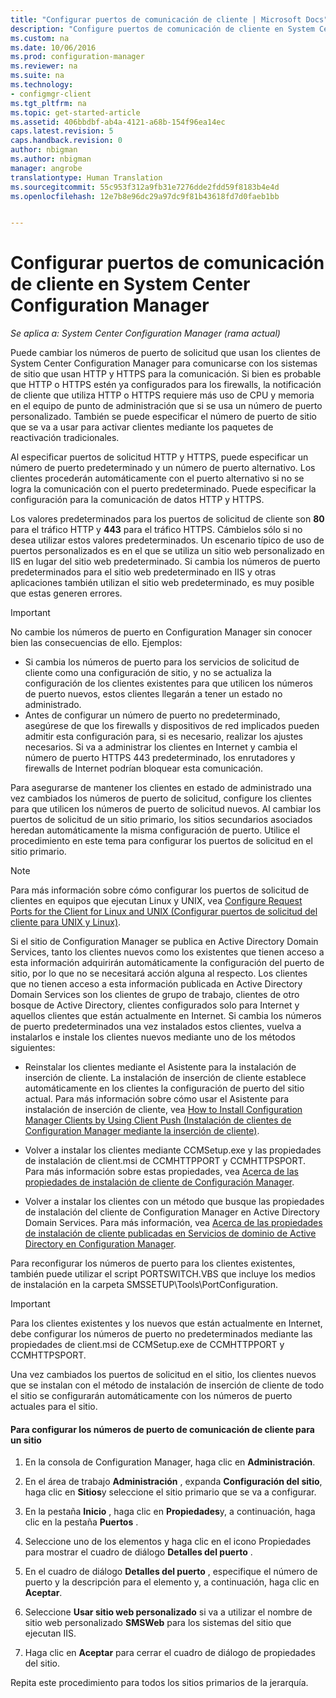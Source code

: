 ```yaml
---
title: "Configurar puertos de comunicación de cliente | Microsoft Docs"
description: "Configure puertos de comunicación de cliente en System Center Configuration Manager."
ms.custom: na
ms.date: 10/06/2016
ms.prod: configuration-manager
ms.reviewer: na
ms.suite: na
ms.technology:
- configmgr-client
ms.tgt_pltfrm: na
ms.topic: get-started-article
ms.assetid: 406bbdbf-ab4a-4121-a68b-154f96ea14ec
caps.latest.revision: 5
caps.handback.revision: 0
author: nbigman
ms.author: nbigman
manager: angrobe
translationtype: Human Translation
ms.sourcegitcommit: 55c953f312a9fb31e7276dde2fdd59f8183b4e4d
ms.openlocfilehash: 12e7b8e96dc29a97dc9f81b43618fd7d0faeb1bb


---
```

# <a name="how-to-configure-client-communication-ports-in-system-center-configuration-manager"></a>Configurar puertos de comunicación de cliente en System Center Configuration Manager

*Se aplica a: System Center Configuration Manager (rama actual)*

Puede cambiar los números de puerto de solicitud que usan los clientes de System Center Configuration Manager para comunicarse con los sistemas de sitio que usan HTTP y HTTPS para la comunicación. Si bien es probable que HTTP o HTTPS estén ya configurados para los firewalls, la notificación de cliente que utiliza HTTP o HTTPS requiere más uso de CPU y memoria en el equipo de punto de administración que si se usa un número de puerto personalizado. También se puede especificar el número de puerto de sitio que se va a usar para activar clientes mediante los paquetes de reactivación tradicionales.  

 Al especificar puertos de solicitud HTTP y HTTPS, puede especificar un número de puerto predeterminado y un número de puerto alternativo. Los clientes procederán automáticamente con el puerto alternativo si no se logra la comunicación con el puerto predeterminado. Puede especificar la configuración para la comunicación de datos HTTP y HTTPS.  

 Los valores predeterminados para los puertos de solicitud de cliente son **80** para el tráfico HTTP y **443** para el tráfico HTTPS. Cámbielos sólo si no desea utilizar estos valores predeterminados. Un escenario típico de uso de puertos personalizados es en el que se utiliza un sitio web personalizado en IIS en lugar del sitio web predeterminado. Si cambia los números de puerto predeterminados para el sitio web predeterminado en IIS y otras aplicaciones también utilizan el sitio web predeterminado, es muy posible que estas generen errores.  

> [!IMPORTANT]  
>  No cambie los números de puerto en Configuration Manager sin conocer bien las consecuencias de ello. Ejemplos:  
>   
>  -   Si cambia los números de puerto para los servicios de solicitud de cliente como una configuración de sitio, y no se actualiza la configuración de los clientes existentes para que utilicen los números de puerto nuevos, estos clientes llegarán a tener un estado no administrado.  
> -   Antes de configurar un número de puerto no predeterminado, asegúrese de que los firewalls y dispositivos de red implicados pueden admitir esta configuración para, si es necesario, realizar los ajustes necesarios. Si va a administrar los clientes en Internet y cambia el número de puerto HTTPS 443 predeterminado, los enrutadores y firewalls de Internet podrían bloquear esta comunicación.  

 Para asegurarse de mantener los clientes en estado de administrado una vez cambiados los números de puerto de solicitud, configure los clientes para que utilicen los números de puerto de solicitud nuevos. Al cambiar los puertos de solicitud de un sitio primario, los sitios secundarios asociados heredan automáticamente la misma configuración de puerto. Utilice el procedimiento en este tema para configurar los puertos de solicitud en el sitio primario.  

> [!NOTE]  
>  Para más información sobre cómo configurar los puertos de solicitud de clientes en equipos que ejecutan Linux y UNIX, vea [Configure Request Ports for the Client for Linux and UNIX (Configurar puertos de solicitud del cliente para UNIX y Linux)](../../../core/clients/deploy/deploy-clients-to-unix-and-linux-servers.md#BKMK_ConfigLnUClientCommuincations).  

 Si el sitio de Configuration Manager se publica en Active Directory Domain Services, tanto los clientes nuevos como los existentes que tienen acceso a esta información adquirirán automáticamente la configuración del puerto de sitio, por lo que no se necesitará acción alguna al respecto. Los clientes que no tienen acceso a esta información publicada en Active Directory Domain Services son los clientes de grupo de trabajo, clientes de otro bosque de Active Directory, clientes configurados solo para Internet y aquellos clientes que están actualmente en Internet. Si cambia los números de puerto predeterminados una vez instalados estos clientes, vuelva a instalarlos e instale los clientes nuevos mediante uno de los métodos siguientes:  

-   Reinstalar los clientes mediante el Asistente para la instalación de inserción de cliente. La instalación de inserción de cliente establece automáticamente en los clientes la configuración de puerto del sitio actual. Para más información sobre cómo usar el Asistente para instalación de inserción de cliente, vea [How to Install Configuration Manager Clients by Using Client Push (Instalación de clientes de Configuration Manager mediante la inserción de cliente)](../../../core/clients/deploy/deploy-clients-to-windows-computers.md#BKMK_ClientPush).  

-   Volver a instalar los clientes mediante CCMSetup.exe y las propiedades de instalación de client.msi de CCMHTTPPORT y CCMHTTPSPORT. Para más información sobre estas propiedades, vea [Acerca de las propiedades de instalación de cliente de Configuración Manager](../../../core/clients/deploy/about-client-installation-properties.md).  

-   Volver a instalar los clientes con un método que busque las propiedades de instalación del cliente de Configuration Manager en Active Directory Domain Services. Para más información, vea [Acerca de las propiedades de instalación de cliente publicadas en Servicios de dominio de Active Directory en Configuration Manager](../../../core/clients/deploy/about-client-installation-properties-published-to-active-directory-domain-services.md).  

 Para reconfigurar los números de puerto para los clientes existentes, también puede utilizar el script PORTSWITCH.VBS que incluye los medios de instalación en la carpeta SMSSETUP\Tools\PortConfiguration.  

> [!IMPORTANT]  
>  Para los clientes existentes y los nuevos que están actualmente en Internet, debe configurar los números de puerto no predeterminados mediante las propiedades de client.msi de CCMSetup.exe de CCMHTTPPORT y CCMHTTPSPORT.  

 Una vez cambiados los puertos de solicitud en el sitio, los clientes nuevos que se instalan con el método de instalación de inserción de cliente de todo el sitio se configurarán automáticamente con los números de puerto actuales para el sitio.  

#### <a name="to-configure-the-client-communication-port-numbers-for-a-site"></a>Para configurar los números de puerto de comunicación de cliente para un sitio  

1.  En la consola de Configuration Manager, haga clic en **Administración**.  

2.  En el área de trabajo **Administración** , expanda **Configuración del sitio**, haga clic en **Sitios**y seleccione el sitio primario que se va a configurar.  

3.  En la pestaña **Inicio** , haga clic en **Propiedades**y, a continuación, haga clic en la pestaña **Puertos** .  

4.  Seleccione uno de los elementos y haga clic en el icono Propiedades para mostrar el cuadro de diálogo **Detalles del puerto** .  

5.  En el cuadro de diálogo **Detalles del puerto** , especifique el número de puerto y la descripción para el elemento y, a continuación, haga clic en **Aceptar**.  

6.  Seleccione **Usar sitio web personalizado** si va a utilizar el nombre de sitio web personalizado **SMSWeb** para los sistemas del sitio que ejecutan IIS.  

7.  Haga clic en **Aceptar** para cerrar el cuadro de diálogo de propiedades del sitio.  

 Repita este procedimiento para todos los sitios primarios de la jerarquía.



<!--HONumber=Dec16_HO3-->


